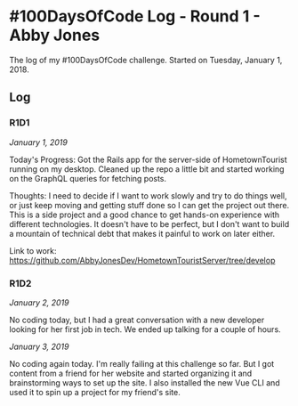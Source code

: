 # #100DaysOfCode Log - Round 1 - Abby Jones

The log of my #100DaysOfCode challenge. Started on Tuesday, January 1, 2018.

## Log

### R1D1 
_January 1, 2019_

Today's Progress: Got the Rails app for the server-side of HometownTourist running on my desktop. Cleaned up the repo a little bit and started working on the GraphQL queries for fetching posts.

Thoughts: I need to decide if I want to work slowly and try to do things well, or just keep moving and getting stuff done so I can get the project out there.  This is a side project and a good chance to get hands-on experience with different technologies.  It doesn't have to be perfect, but I don't want to build a mountain of technical debt that makes it painful to work on later either.

Link to work: https://github.com/AbbyJonesDev/HometownTouristServer/tree/develop

### R1D2
_January 2, 2019_

No coding today, but I had a great conversation with a new developer looking for her first job in tech.  We ended up talking for a couple of hours.

_January 3, 2019_

No coding again today.  I'm really failing at this challenge so far.  But I got content from a friend for her website and started organizing it and brainstorming ways to set up the site.  I also installed the new Vue CLI and used it to spin up a project for my friend's site.  
